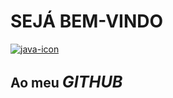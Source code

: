 <h1>SEJÁ BEM-VINDO</h1>
<a href='https://postimg.cc/YvSGR653' target='_blank'><img src='https://i.postimg.cc/YvSGR653/java-icon.png' border='0' alt='java-icon'/></a>
<h2>Ao meu <big><i>GITHUB</i></big></h2>
